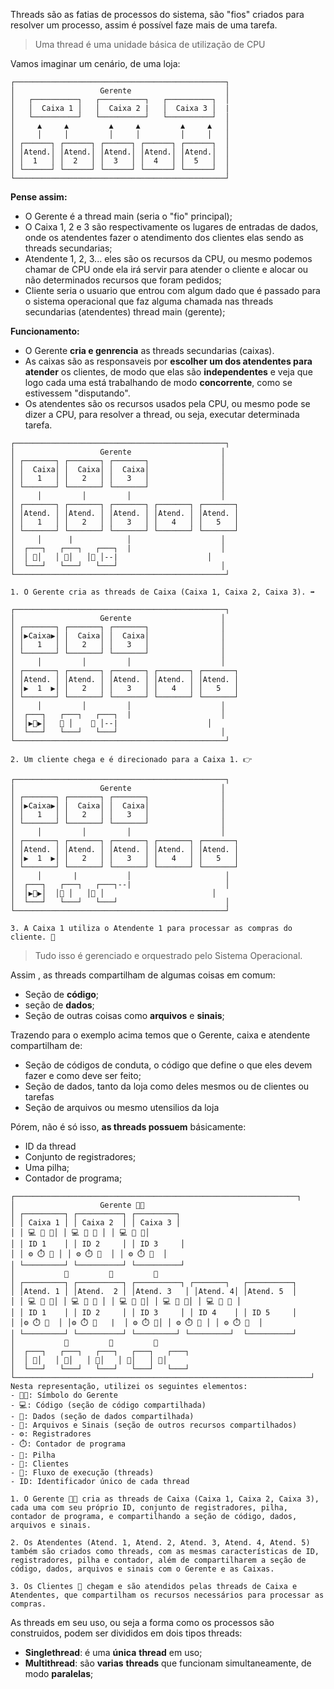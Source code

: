 Threads são as fatias de processos do sistema, são "fios" criados para resolver um processo, assim é possível faze mais de uma tarefa. 

> Uma thread é uma unidade básica de utilização de CPU

Vamos imaginar um cenário, de uma loja:
```
┌───────────────────────────────────────────────┐
│                   Gerente                     │
│   ┌──────────┐   ┌──────────┐   ┌──────────┐  │
│   │  Caixa 1 │   │  Caixa 2 |   │  Caixa 3 │  |
│   └──────────┘   └──────────┘   └──────────┘  │
│     ▲     ▲         ▲     ▲         ▲     ▲   │
│     │     │         │     │         │     │   │
│ ┌──────┐ ┌──────┐ ┌──────┐ ┌──────┐ ┌──────┐  │
│ │Atend.│ │Atend.│ │Atend.│ │Atend.│ │Atend.│  │
│ │  1   │ │  2   │ │  3   │ │  4   │ │  5   │  │
│ └──────┘ └──────┘ └──────┘ └──────┘ └──────┘  │
└───────────────────────────────────────────────┘
```

**Pense assim:**
- O Gerente é a  thread main (seria o "fio" principal);
- O Caixa 1, 2 e 3 são respectivamente os lugares de entradas de dados, onde os atendentes fazer o atendimento dos clientes elas sendo as threads secundarias;
- Atendente 1, 2, 3... eles são os recursos da CPU, ou mesmo podemos chamar de CPU  onde ela irá servir para atender o cliente e alocar ou não determinados recursos que foram pedidos;
- Cliente seria o usuario que entrou com algum dado que é passado para o sistema operacional que faz alguma chamada nas threads secundarias (atendentes) thread main (gerente);

**Funcionamento:**
- O Gerente **cria e genrencia** as threads secundarias (caixas).
- As caixas são as responsaveis por **escolher um dos atendentes para atender** os clientes, de modo que elas são **independentes** e veja que logo cada uma está trabalhando de modo **concorrente**, como se estivessem "disputando".
- Os atendentes são os recursos usados pela CPU, ou mesmo pode se dizer a CPU, para resolver a thread, ou seja, executar determinada tarefa.

```
┌───────────────────────────────────────────────┐
│                   Gerente                    │
│ ┌───────┐ ┌───────┐ ┌───────┐                │
│ │  Caixa│ │  Caixa│ │  Caixa│                │
│ │   1   │ │   2   │ │   3   │                │
│ └───────┘ └───────┘ └───────┘                │
│     │         │         │                    │
│ ┌───────┐ ┌───────┐ ┌───────┐ ┌───────┐ ┌───────┐
│ │Atend. │ │Atend. │ │Atend. │ │Atend. │ │Atend. │
│ │   1   │ │   2   │ │   3   │ │   4   │ │   5   │
│ └───────┘ └───────┘ └───────┘ └───────┘ └───────┘
│     │      |            │                    │
│  ┌───┐   ┌───┐   ┌───┐  |                    │
│  │ 👥│   │ 👥│   │👥 │--|                    │
│  └───┘   └───┘   └───┘                       │
└───────────────────────────────────────────────┘

1. O Gerente cria as threads de Caixa (Caixa 1, Caixa 2, Caixa 3). ➡️

┌───────────────────────────────────────────────┐
│                   Gerente                    │
│ ┌───────┐ ┌───────┐ ┌───────┐                │
│ │▶️Caixa▶️│ │  Caixa│ │  Caixa│                │
│ │   1   │ │   2   │ │   3   │                │
│ └───────┘ └───────┘ └───────┘                │
│     │         │         │                    │
│ ┌───────┐ ┌───────┐ ┌───────┐ ┌───────┐ ┌───────┐
│ │Atend. │ │Atend. │ │Atend. │ │Atend. │ │Atend. │
│ │▶️  1  ▶️│ │   2   │ │   3   │ │   4   │ │   5   │
│ └───────┘ └───────┘ └───────┘ └───────┘ └───────┘
│     │         │         │                    │
│  ┌───┐   ┌───┐   ┌───┐  |                    │
│  │▶️👥▶️│   👥 │    👥 │--|                    │
│  └───┘   └───┘   └───┘                       │
└───────────────────────────────────────────────┘

2. Um cliente chega e é direcionado para a Caixa 1. 👉

┌───────────────────────────────────────────────┐
│                   Gerente                    │
│ ┌───────┐ ┌───────┐ ┌───────┐                │
│ │▶️Caixa▶️│ │  Caixa│ │  Caixa│                │
│ │   1   │ │   2   │ │   3   │                │
│ └───────┘ └───────┘ └───────┘                │
│     │         │         │                    │
│ ┌───────┐ ┌───────┐ ┌───────┐ ┌───────┐ ┌───────┐
│ │Atend. │ │Atend. │ │Atend. │ │Atend. │ │Atend. │
│ │▶️  1  ▶️│ │   2   │ │   3   │ │   4   │ │   5   │
│ └───────┘ └───────┘ └───────┘ └───────┘ └───────┘
│     │       |           │                     │
│  ┌───┐   ┌───┐   ┌───┐--|                     │
│  │▶️👥▶️│  │👥 │   │👥 │                        │
│  └───┘   └───┘   └───┘                        │
└───────────────────────────────────────────────┘

3. A Caixa 1 utiliza o Atendente 1 para processar as compras do cliente. 💼
```


> Tudo isso é gerenciado e orquestrado pelo Sistema Operacional.

Assim , as threads compartilham de algumas coisas em comum:
- Seção de **código**;
- seção de **dados**;
- Seção de outras coisas como **arquivos** e **sinais**;

Trazendo para o exemplo acima temos que o Gerente, caixa e atendente compartilham de:
- Seção de códigos de conduta, o código que define o que eles devem fazer e como deve ser feito;
- Seção de dados, tanto da loja como deles mesmos ou de clientes ou tarefas
- Seção  de arquivos ou mesmo utensilios da loja

Pórem, não é só isso, **as threads possuem** básicamente:
- ID da thread
- Conjunto de registradores;
- Uma pilha;
- Contador de programa;

```
┌───────────────────────────────────────────────────────────────┐
│                   Gerente 👨‍💼                 
│ ┌─────────┐ ┌──────────┐ ┌─────────┐              
│ │ Caixa 1 │ │ Caixa 2  │ │ Caixa 3 │               
│ │ 💻 📁 🔣│ │ 💻 📁 🔣 │ │ 💻 📁 🔣│             
│ │ ID 1    │ │ ID 2     │ │ ID 3     │              
│ │ ⚙️ ⏱️ 🧠 │ │ ⚙️ ⏱️ 🧠  │ │ ⚙️ ⏱️ 🧠  │               
│ └─────────┘ └──────────┘ └──────────┘              
│           🔄         🔄         🔄           
│ ┌─────────┐ ┌──────────┐ ┌──────────┐ ┌───────┐   ┌──────────┐
│ │Atend. 1 │ │Atend.  2 │ │Atend. 3   │ │Atend. 4│ │Atend. 5  │  
│ │ 💻 📁 🔣│ │ 💻 📁 🔣 │ │ 💻 📁 🔣│ │ 💻 📁 🔣│ │ 💻 📁 🔣 │
│ │ ID 1    │ │ ID 2     │ │ ID 3     │ │ ID 4    │ │ ID 5     │    
│ │⚙️ ⏱️ 🧠  │ │⚙️ ⏱️ 🧠   |  │ ⚙️ ⏱️ 🧠│ │ ⚙️ ⏱️ 🧠 │ │ ⚙️ ⏱️ 🧠  │
│ └─────────┘ └──────────┘ └─────────┘ └─────────┘  └──────────┘
│           🔄         🔄         🔄         
│  ┌───┐   ┌───┐   ┌───┐   ┌───┐   ┌───┐       
│  │ 👤│   │ 👤│   │ 👤│   │ 👤│   │ 👤│        
│  └───┘   └───┘   └───┘   └───┘   └───┘        
└──────────────────────────────────────────────────────────────────┘
Nesta representação, utilizei os seguintes elementos:
- 👨‍💼: Símbolo do Gerente
- 💻: Código (seção de código compartilhada)
- 📁: Dados (seção de dados compartilhada)
- 🔣: Arquivos e Sinais (seção de outros recursos compartilhados)
- ⚙️: Registradores
- ⏱️: Contador de programa
- 🧠: Pilha
- 👤: Clientes
- 🔄: Fluxo de execução (threads)
- ID: Identificador único de cada thread

1. O Gerente 👨‍💼 cria as threads de Caixa (Caixa 1, Caixa 2, Caixa 3), cada uma com seu próprio ID, conjunto de registradores, pilha, contador de programa, e compartilhando a seção de código, dados, arquivos e sinais.

2. Os Atendentes (Atend. 1, Atend. 2, Atend. 3, Atend. 4, Atend. 5) também são criados como threads, com as mesmas características de ID, registradores, pilha e contador, além de compartilharem a seção de código, dados, arquivos e sinais com o Gerente e as Caixas.

3. Os Clientes 👤 chegam e são atendidos pelas threads de Caixa e Atendentes, que compartilham os recursos necessários para processar as compras.
```

As threads em seu uso, ou seja a forma como os processos são construidos, podem ser divididos em dois tipos threads:
- **Singlethread**: é uma **única** **thread** em uso;
- **Multithread**: são **varias** **threads** que funcionam simultaneamente, de modo **paralelas**;

